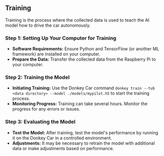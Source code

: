 ## Training

Training is the process where the collected data is used to teach the AI model how to drive the car autonomously.

### Step 1: Setting Up Your Computer for Training

- **Software Requirements:** Ensure Python and TensorFlow (or another ML framework) are installed on your computer.
- **Prepare the Data:** Transfer the collected data from the Raspberry Pi to your computer.

### Step 2: Training the Model

- **Initiating Training:** Use the Donkey Car command `donkey train --tub <data directory> --model ./models/mypilot.h5` to start the training process.
- **Monitoring Progress:** Training can take several hours. Monitor the progress for any errors or issues.

### Step 3: Evaluating the Model

- **Test the Model:** After training, test the model's performance by running it on the Donkey Car in a controlled environment.
- **Adjustments:** It may be necessary to retrain the model with additional data or make adjustments based on performance.
